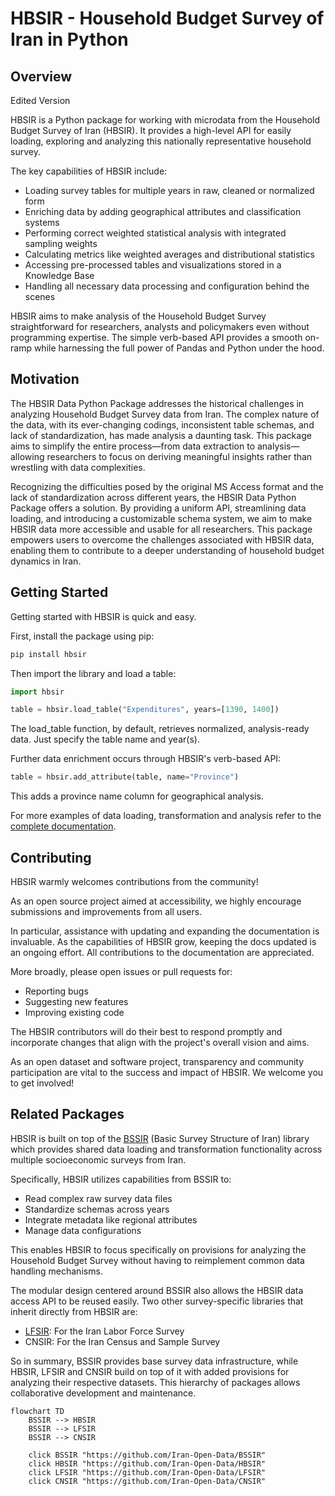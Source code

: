 # HBSIR - Household Budget Survey of Iran in Python

## Overview

Edited Version

HBSIR is a Python package for working with microdata from the Household Budget 
Survey of Iran (HBSIR). It provides a high-level API for easily loading, 
exploring and analyzing this nationally representative household survey.

The key capabilities of HBSIR include:

- Loading survey tables for multiple years in raw, cleaned or normalized form
- Enriching data by adding geographical attributes and classification systems 
- Performing correct weighted statistical analysis with integrated sampling weights  
- Calculating metrics like weighted averages and distributional statistics
- Accessing pre-processed tables and visualizations stored in a Knowledge Base
- Handling all necessary data processing and configuration behind the scenes

HBSIR aims to make analysis of the Household Budget Survey straightforward for 
researchers, analysts and policymakers even without programming expertise. 
The simple verb-based API provides a smooth on-ramp while harnessing the full 
power of Pandas and Python under the hood.

## Motivation

The HBSIR Data Python Package addresses the historical challenges in analyzing 
Household Budget Survey data from Iran. The complex nature of the data, with 
its ever-changing codings, inconsistent table schemas, and lack of 
standardization, has made analysis a daunting task. This package aims to 
simplify the entire process—from data extraction to analysis—allowing 
researchers to focus on deriving meaningful insights rather than wrestling 
with data complexities.

Recognizing the difficulties posed by the original MS Access format and the 
lack of standardization across different years, the HBSIR Data Python Package 
offers a solution. By providing a uniform API, streamlining data loading, and 
introducing a customizable schema system, we aim to make HBSIR data more 
accessible and usable for all researchers. This package empowers users to 
overcome the challenges associated with HBSIR data, enabling them to 
contribute to a deeper understanding of household budget dynamics in Iran.

## Getting Started

Getting started with HBSIR is quick and easy. 

First, install the package using pip:

```sh
pip install hbsir
```

Then import the library and load a table:

```python
import hbsir

table = hbsir.load_table("Expenditures", years=[1390, 1400])
```

The load_table function, by default, retrieves normalized, analysis-ready data. 
Just specify the table name and year(s).

Further data enrichment occurs through HBSIR's verb-based API:

```python
table = hbsir.add_attribute(table, name="Province")
```

This adds a province name column for geographical analysis.

For more examples of data loading, transformation and analysis refer to the 
[complete documentation](https://iran-open-data.github.io/HBSIR/). 

## Contributing

HBSIR warmly welcomes contributions from the community!

As an open source project aimed at accessibility, we highly encourage 
submissions and improvements from all users.

In particular, assistance with updating and expanding the documentation is 
invaluable. As the capabilities of HBSIR grow, keeping the docs updated is 
an ongoing effort. All contributions to the documentation are appreciated.

More broadly, please open issues or pull requests for:

- Reporting bugs
- Suggesting new features
- Improving existing code

The HBSIR contributors will do their best to respond promptly and incorporate 
changes that align with the project's overall vision and aims.

As an open dataset and software project, transparency and community 
participation are vital to the success and impact of HBSIR. We welcome you 
to get involved!

## Related Packages

HBSIR is built on top of the [BSSIR](https://github.com/Iran-Open-Data/BSSIR) 
(Basic Survey Structure of Iran) library 
which provides shared data loading and transformation functionality across 
multiple socioeconomic surveys from Iran.

Specifically, HBSIR utilizes capabilities from BSSIR to:

- Read complex raw survey data files
- Standardize schemas across years
- Integrate metadata like regional attributes
- Manage data configurations

This enables HBSIR to focus specifically on provisions for analyzing the 
Household Budget Survey without having to reimplement common data handling 
mechanisms.

The modular design centered around BSSIR also allows the HBSIR data access 
API to be reused easily. Two other survey-specific libraries that inherit 
directly from HBSIR are:

- [LFSIR](https://github.com/Iran-Open-Data/LFSIR): For the Iran Labor Force Survey
- CNSIR: For the Iran Census and Sample Survey

So in summary, BSSIR provides base survey data infrastructure, while HBSIR, 
LFSIR and CNSIR build on top of it with added provisions for analyzing their 
respective datasets. This hierarchy of packages allows collaborative 
development and maintenance.

``` mermaid
flowchart TD
    BSSIR --> HBSIR
    BSSIR --> LFSIR
    BSSIR --> CNSIR

    click BSSIR "https://github.com/Iran-Open-Data/BSSIR"
    click HBSIR "https://github.com/Iran-Open-Data/HBSIR"
    click LFSIR "https://github.com/Iran-Open-Data/LFSIR"
    click CNSIR "https://github.com/Iran-Open-Data/CNSIR"
```
